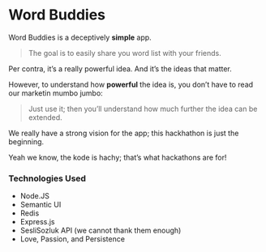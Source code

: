 Word Buddies
============

Word Buddies is a deceptively **simple** app.

> The goal is to easily share you word list with your friends.

Per contra, it’s a really powerful idea. And it’s the ideas that matter.

However, to understand how **powerful** the idea is, you don’t have to read our marketin mumbo jumbo: 

> Just use it; then you’ll understand how much further the idea can be extended.

We really have a strong vision for the app; this hackhathon is just the beginning.

Yeah we know, the kode is hachy; that’s what hackathons are for!

### Technologies Used

* Node.JS
* Semantic UI
* Redis
* Express.js
* SesliSozluk API (we cannot thank them enough)
* Love, Passion, and Persistence
